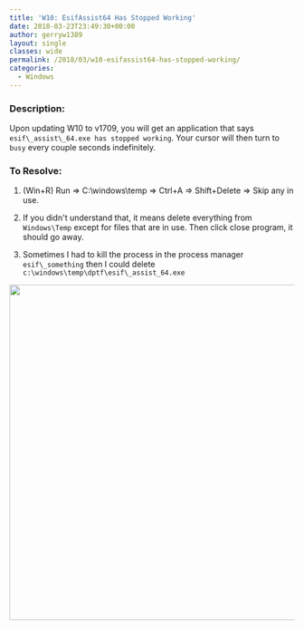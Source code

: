 ```yaml
---
title: 'W10: EsifAssist64 Has Stopped Working'
date: 2018-03-23T23:49:30+00:00
author: gerryw1389
layout: single
classes: wide
permalink: /2018/03/w10-esifassist64-has-stopped-working/
categories:
  - Windows
---
```

<!--more-->

### Description:

Upon updating W10 to v1709, you will get an application that says `esif\_assist\_64.exe has stopped working`. Your cursor will then turn to `busy` every couple seconds indefinitely.

### To Resolve:

1. (Win+R) Run => C:\windows\temp => Ctrl+A => Shift+Delete => Skip any in use.

2. If you didn't understand that, it means delete everything from `Windows\Temp` except for files that are in use. Then click close program, it should go away.

3. Sometimes I had to kill the process in the process manager `esif\_something` then I could delete `c:\windows\temp\dptf\esif\_assist_64.exe`

<img class="alignnone wp-image-5295 size-full" src="https://automationadmin.com/assets/images/uploads/2018/03/esif.jpg" alt="" width="1653" height="592" srcset="https://automationadmin.com/assets/images/uploads/2018/03/esif.jpg 1653w, https://automationadmin.com/assets/images/uploads/2018/03/esif-300x107.jpg 300w, https://automationadmin.com/assets/images/uploads/2018/03/esif-768x275.jpg 768w, https://automationadmin.com/assets/images/uploads/2018/03/esif-1024x367.jpg 1024w" sizes="(max-width: 1653px) 100vw, 1653px" />